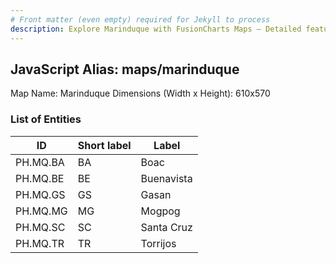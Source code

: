 ```yaml
---
# Front matter (even empty) required for Jekyll to process
description: Explore Marinduque with FusionCharts Maps – Detailed features for seamless integration. Try now & enhance your data visualization today! 
---
```


## JavaScript Alias: maps/marinduque

Map Name: Marinduque
Dimensions (Width x Height): 610x570





### List of Entities

ID | Short label | Label
---|---|---|
PH.MQ.BA | BA | Boac
PH.MQ.BE | BE | Buenavista
PH.MQ.GS | GS | Gasan
PH.MQ.MG | MG | Mogpog
PH.MQ.SC | SC | Santa Cruz
PH.MQ.TR | TR | Torrijos